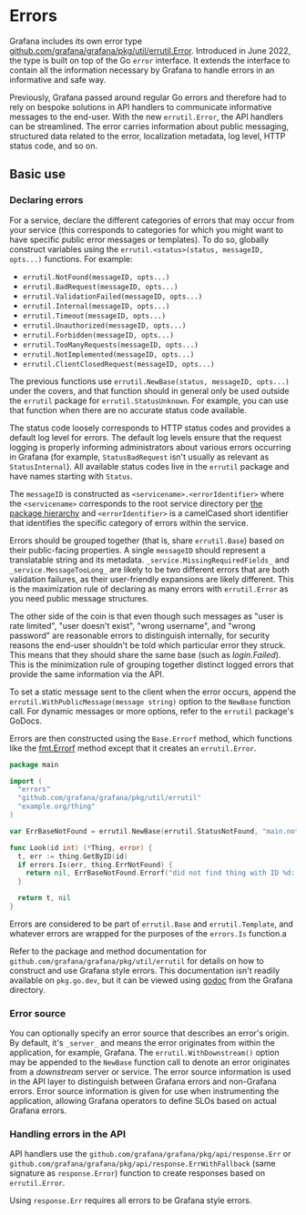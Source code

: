 # Errors

Grafana includes its own error type [github.com/grafana/grafana/pkg/util/errutil.Error](../../pkg/util/errutil/errors.go). 
Introduced in June 2022, the type is built on top of the Go `error` interface.
It extends the interface to contain all the information necessary by Grafana to handle errors in an informative and safe way.

Previously, Grafana passed around regular Go errors and therefore had to
rely on bespoke solutions in API handlers to communicate informative
messages to the end-user. With the new `errutil.Error`, the API handlers
can be streamlined. The error carries information about public messaging, 
structured data related to the error, localization metadata, log level, 
HTTP status code, and so on.

## Basic use

### Declaring errors

For a service, declare the different categories of errors that may occur
from your service (this corresponds to categories for which you might want 
to have specific public error messages or templates). To do so, globally
construct variables using the `errutil.<status>(status, messageID, opts...)`
functions. For example: 

- `errutil.NotFound(messageID, opts...)`
- `errutil.BadRequest(messageID, opts...)`
- `errutil.ValidationFailed(messageID, opts...)`
- `errutil.Internal(messageID, opts...)`
- `errutil.Timeout(messageID, opts...)`
- `errutil.Unauthorized(messageID, opts...)`
- `errutil.Forbidden(messageID, opts...)`
- `errutil.TooManyRequests(messageID, opts...)`
- `errutil.NotImplemented(messageID, opts...)`
- `errutil.ClientClosedRequest(messageID, opts...)`

The previous functions use `errutil.NewBase(status, messageID, opts...)` under the covers, and that function should in general only be used outside the `errutil` package for `errutil.StatusUnknown`. For example, you can use that function when there are no accurate status code available.

The status code loosely corresponds to HTTP status codes and provides a
default log level for errors. 
The default log levels ensure that the request logging is properly informing administrators about various errors occurring in Grafana (for example, `StatusBadRequest` isn't usually as relevant as `StatusInternal`). 
All available status codes live in the `errutil` package and have names starting with `Status`.

The `messageID` is constructed as `<servicename>.<errorIdentifier>` where
the `<servicename>` corresponds to the root service directory per
[the package hierarchy](package-hierarchy.md) and `<errorIdentifier>`
is a camelCased short identifier that identifies the specific category
of errors within the service.

Errors should be grouped together (that is, share `errutil.Base`) based on
their public-facing properties. A single `messageID` should represent a
translatable string and its metadata.
`_service.MissingRequiredFields_` and `_service.MessageTooLong_` are likely
to be two different errors that are both validation failures, as their
user-friendly expansions are likely different. 
This is the maximization rule of declaring as many errors with `errutil.Error` as you need public message structures.

The other side of the coin is that even though such messages as
"user is rate limited", "user doesn't exist", "wrong username", and
"wrong password" are reasonable errors to distinguish internally,
for security reasons the end-user shouldn't be told which particular
error they struck. This means that they should share the same base (such
as _login.Failed_). 
This is the minimization rule of grouping together distinct logged errors that provide the same information via the API.

To set a static message sent to the client when the error occurs, append the
`errutil.WithPublicMessage(message string)` option to
the `NewBase` function call. For dynamic messages or more options, refer
to the `errutil` package's GoDocs.

Errors are then constructed using the `Base.Errorf` method, which
functions like the [fmt.Errorf](https://pkg.go.dev/fmt#Errorf) method
except that it creates an `errutil.Error`.

```go
package main

import (
  "errors"
  "github.com/grafana/grafana/pkg/util/errutil"
  "example.org/thing"
)

var ErrBaseNotFound = errutil.NewBase(errutil.StatusNotFound, "main.notFound", errutil.WithPublicMessage("Thing not found"))

func Look(id int) (*Thing, error) {
  t, err := thing.GetByID(id)
  if errors.Is(err, thing.ErrNotFound) {
    return nil, ErrBaseNotFound.Errorf("did not find thing with ID %d: %w", id, err)
  }

  return t, nil
}
```

Errors are considered to be part of `errutil.Base` and
`errutil.Template`, and whatever errors are wrapped for the purposes of the
`errors.Is` function.a

Refer to the package and method documentation for
`github.com/grafana/grafana/pkg/util/errutil` for details on how to
construct and use Grafana style errors. 
This documentation isn't readily available on `pkg.go.dev`, but it can be viewed using [godoc](https://go.dev/cmd/godoc/) from the Grafana directory.

### Error source

You can optionally specify an error source that describes an error's origin.
By default, it's `_server_` and means the error originates from within the application, for example, Grafana. 
The `errutil.WithDownstream()` option may be appended to the `NewBase` function call to denote an error originates from a _downstream_ server or service. 
The error source information is used in the API layer to distinguish between Grafana errors and non-Grafana errors. Error source information is given for use when instrumenting the application, allowing Grafana operators to define SLOs based on actual Grafana errors.

### Handling errors in the API

API handlers use the `github.com/grafana/grafana/pkg/api/response.Err`
or `github.com/grafana/grafana/pkg/api/response.ErrWithFallback`
(same signature as `response.Error`) function to create responses based
on `errutil.Error`.

Using `response.Err` requires all errors to be Grafana style errors.
